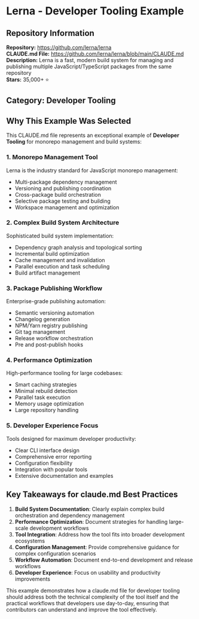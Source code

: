 # Lerna - Developer Tooling Example

## Repository Information
**Repository:** https://github.com/lerna/lerna  
**CLAUDE.md File:** https://github.com/lerna/lerna/blob/main/CLAUDE.md  
**Description:** Lerna is a fast, modern build system for managing and publishing multiple JavaScript/TypeScript packages from the same repository  
**Stars:** 35,000+ ⭐  

## Category: Developer Tooling

## Why This Example Was Selected

This CLAUDE.md file represents an exceptional example of **Developer Tooling** for monorepo management and build systems:

### 1. **Monorepo Management Tool**
Lerna is the industry standard for JavaScript monorepo management:
- Multi-package dependency management
- Versioning and publishing coordination
- Cross-package build orchestration
- Selective package testing and building
- Workspace management and optimization

### 2. **Complex Build System Architecture**
Sophisticated build system implementation:
- Dependency graph analysis and topological sorting
- Incremental build optimization
- Cache management and invalidation
- Parallel execution and task scheduling
- Build artifact management

### 3. **Package Publishing Workflow**
Enterprise-grade publishing automation:
- Semantic versioning automation
- Changelog generation
- NPM/Yarn registry publishing
- Git tag management
- Release workflow orchestration
- Pre and post-publish hooks

### 4. **Performance Optimization**
High-performance tooling for large codebases:
- Smart caching strategies
- Minimal rebuild detection
- Parallel task execution
- Memory usage optimization
- Large repository handling

### 5. **Developer Experience Focus**
Tools designed for maximum developer productivity:
- Clear CLI interface design
- Comprehensive error reporting
- Configuration flexibility
- Integration with popular tools
- Extensive documentation and examples

## Key Takeaways for claude.md Best Practices

1. **Build System Documentation**: Clearly explain complex build orchestration and dependency management
2. **Performance Optimization**: Document strategies for handling large-scale development workflows
3. **Tool Integration**: Address how the tool fits into broader development ecosystems
4. **Configuration Management**: Provide comprehensive guidance for complex configuration scenarios
5. **Workflow Automation**: Document end-to-end development and release workflows
6. **Developer Experience**: Focus on usability and productivity improvements

This example demonstrates how a claude.md file for developer tooling should address both the technical complexity of the tool itself and the practical workflows that developers use day-to-day, ensuring that contributors can understand and improve the tool effectively.